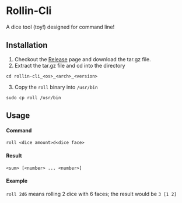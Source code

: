 # Rollin-Cli

A dice tool (toy!) designed for command line!

## Installation

1. Checkout the [Release](https://github.com/leafoliage/rollin-cli/releases) page and download the tar.gz file.
2. Extract the tar.gz file and cd into the directory
```
cd rollin-cli_<os>_<arch>_<version>
```
3. Copy the `roll` binary into `/usr/bin`
```
sudo cp roll /usr/bin
```

## Usage

#### Command
```
roll <dice amount>d<dice face>
```
#### Result
```
<sum> [<number> ... <number>]
```
#### Example
`roll 2d6` means rolling 2 dice with 6 faces; the result would be `3 [1 2]`

